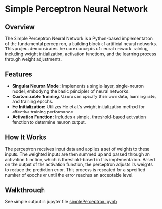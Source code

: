 # Simple Perceptron Neural Network

## Overview

The Simple Perceptron Neural Network is a Python-based implementation of the fundamental perceptron, a building block of artificial neural networks. This project demonstrates the core concepts of neural network training, including weight initialization, activation functions, and the learning process through weight adjustments.

## Features

- **Singular Neuron Model:** Implements a single-layer, single-neuron model, embodying the basic principles of neural networks.
- **Customizable Training:** Users can specify their own data, learning rate, and training epochs.
- **He Initialization:** Utilizes He et al.'s weight initialization method for effective training performance.
- **Activation Function:** Includes a simple, threshold-based activation function to determine neuron output.

## How It Works

The perceptron receives input data and applies a set of weights to these inputs. The weighted inputs are then summed up and passed through an activation function, which is threshold-based in this implementation. Based on the output of the activation function, the perceptron adjusts its weights to reduce the prediction error. This process is repeated for a specified number of epochs or until the error reaches an acceptable level.

## Walkthrough
See simple output in jupyter file [simplePerceptron.ipynb](https://github.com/TaoLyn838/NeuralNetwork/blob/main/Perceptron/simplePerceptron.ipynb)